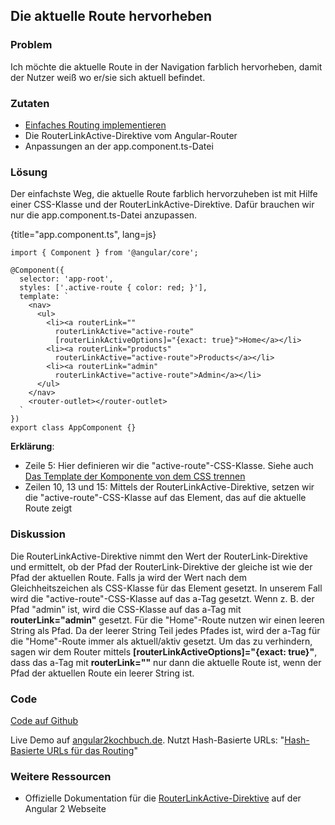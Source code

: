 ## Die aktuelle Route hervorheben

### Problem

Ich möchte die aktuelle Route in der Navigation farblich hervorheben, damit der Nutzer weiß wo er/sie sich aktuell befindet.

### Zutaten

* [Einfaches Routing implementieren](#c06-routing-basics)
* Die RouterLinkActive-Direktive vom Angular-Router
* Anpassungen an der app.component.ts-Datei

### Lösung

Der einfachste Weg, die aktuelle Route farblich hervorzuheben ist mit Hilfe einer CSS-Klasse und der RouterLinkActive-Direktive. Dafür brauchen wir nur die app.component.ts-Datei anzupassen.

{title="app.component.ts", lang=js}
```
import { Component } from '@angular/core';

@Component({
  selector: 'app-root',
  styles: ['.active-route { color: red; }'],
  template: `
    <nav>
      <ul>
        <li><a routerLink=""
          routerLinkActive="active-route"
          [routerLinkActiveOptions]="{exact: true}">Home</a></li>
        <li><a routerLink="products"
          routerLinkActive="active-route">Products</a></li>
        <li><a routerLink="admin"
          routerLinkActive="active-route">Admin</a></li>
      </ul>
    </nav>
    <router-outlet></router-outlet>
  `
})
export class AppComponent {}
```

__Erklärung__:

* Zeile 5: Hier definieren wir die "active-route"-CSS-Klasse. Siehe auch [Das Template der Komponente von dem CSS trennen](#c07-styles)
* Zeilen 10, 13 und 15: Mittels der RouterLinkActive-Direktive, setzen wir die "active-route"-CSS-Klasse auf das Element, das auf die aktuelle Route zeigt

### Diskussion

Die RouterLinkActive-Direktive nimmt den Wert der RouterLink-Direktive und ermittelt, ob der Pfad der RouterLink-Direktive der gleiche ist wie der Pfad der aktuellen Route.
Falls ja wird der Wert nach dem Gleichheitszeichen als CSS-Klasse für das Element gesetzt.
In unserem Fall wird die "active-route"-CSS-Klasse auf das a-Tag gesetzt.
Wenn z. B. der Pfad "admin" ist, wird die CSS-Klasse auf das a-Tag mit __routerLink="admin"__ gesetzt.
Für die "Home"-Route nutzen wir einen leeren String als Pfad.
Da der leerer String Teil jedes Pfades ist, wird der a-Tag für die "Home"-Route immer als aktuell/aktiv gesetzt.
Um das zu verhindern, sagen wir dem Router mittels __[routerLinkActiveOptions]="{exact: true}"__, dass das a-Tag mit __routerLink=""__ nur dann die aktuelle Route ist, wenn der Pfad der aktuellen Route ein leerer String ist.

### Code

[Code auf Github](https://github.com/jsperts/angular2_kochbuch_code/tree/master/06-Routing_Recipes/03-Highlight_Active_Route)

Live Demo auf [angular2kochbuch.de](http://angular2kochbuch.de/examples/code/06-Routing_Recipes/03-Highlight_Active_Route/index.html).
Nutzt Hash-Basierte URLs: "[Hash-Basierte URLs für das Routing](#c06-hash-based-url)"

### Weitere Ressourcen

* Offizielle Dokumentation für die [RouterLinkActive-Direktive](https://angular.io/docs/ts/latest/api/router/index/RouterLinkActive-directive.html) auf der Angular 2 Webseite

